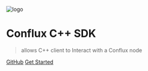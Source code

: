 ![logo](https://docsify.js.org/_media/icon.svg)

# Conflux C++ SDK

>  allows  C++ client  to Interact with a Conflux node


[GitHub](https://github.com/csyangbinbin/cpp-conflux-sdk)
[Get Started](README.md)

